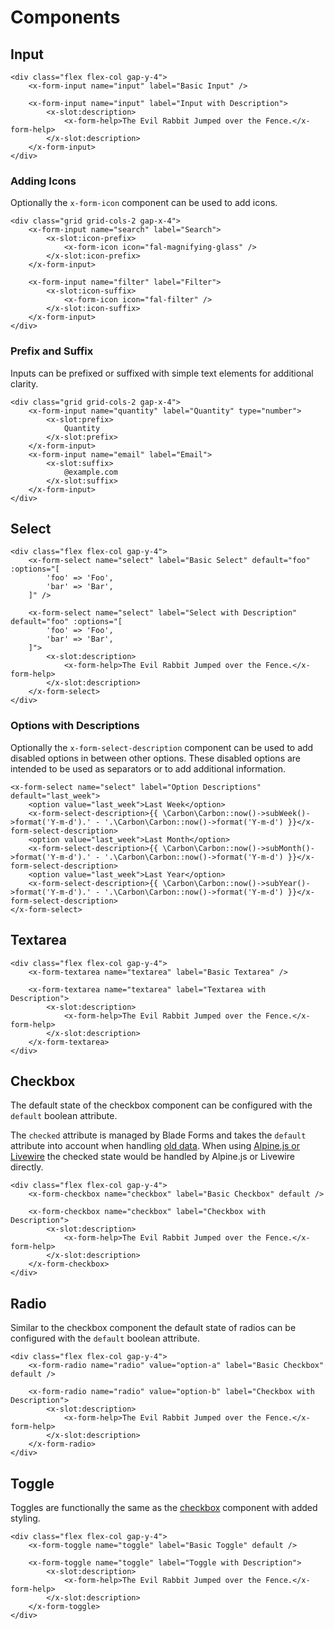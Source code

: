# Components

## Input

```blade-component-code
<div class="flex flex-col gap-y-4">
    <x-form-input name="input" label="Basic Input" />

    <x-form-input name="input" label="Input with Description">
        <x-slot:description>
            <x-form-help>The Evil Rabbit Jumped over the Fence.</x-form-help>
        </x-slot:description>
    </x-form-input>
</div>
```

### Adding Icons

Optionally the `x-form-icon` component can be used to add icons.

```blade-component-code
<div class="grid grid-cols-2 gap-x-4">
    <x-form-input name="search" label="Search">
        <x-slot:icon-prefix>
            <x-form-icon icon="fal-magnifying-glass" />
        </x-slot:icon-prefix>
    </x-form-input>

    <x-form-input name="filter" label="Filter">
        <x-slot:icon-suffix>
            <x-form-icon icon="fal-filter" />
        </x-slot:icon-suffix>
    </x-form-input>
</div>
```

### Prefix and Suffix

Inputs can be prefixed or suffixed with simple text elements for additional clarity.

```blade-component-code
<div class="grid grid-cols-2 gap-x-4">
    <x-form-input name="quantity" label="Quantity" type="number">
        <x-slot:prefix>
            Quantity
        </x-slot:prefix>
    </x-form-input>
    <x-form-input name="email" label="Email">
        <x-slot:suffix>
            @example.com
        </x-slot:suffix>
    </x-form-input>
</div>
```

## Select

```blade-component-code
<div class="flex flex-col gap-y-4">
    <x-form-select name="select" label="Basic Select" default="foo" :options="[
        'foo' => 'Foo',
        'bar' => 'Bar',
    ]" />

    <x-form-select name="select" label="Select with Description" default="foo" :options="[
        'foo' => 'Foo',
        'bar' => 'Bar',
    ]">
        <x-slot:description>
            <x-form-help>The Evil Rabbit Jumped over the Fence.</x-form-help>
        </x-slot:description>
    </x-form-select>
</div>
```

### Options with Descriptions

Optionally the `x-form-select-description` component can be used to add disabled options in between other options. These disabled options are intended to be used as separators or to add additional information.

```blade-component-code
<x-form-select name="select" label="Option Descriptions" default="last_week">
    <option value="last_week">Last Week</option>
    <x-form-select-description>{{ \Carbon\Carbon::now()->subWeek()->format('Y-m-d').' - '.\Carbon\Carbon::now()->format('Y-m-d') }}</x-form-select-description>
    <option value="last_week">Last Month</option>
    <x-form-select-description>{{ \Carbon\Carbon::now()->subMonth()->format('Y-m-d').' - '.\Carbon\Carbon::now()->format('Y-m-d') }}</x-form-select-description>
    <option value="last_week">Last Year</option>
    <x-form-select-description>{{ \Carbon\Carbon::now()->subYear()->format('Y-m-d').' - '.\Carbon\Carbon::now()->format('Y-m-d') }}</x-form-select-description>
</x-form-select>
```

## Textarea

```blade-component-code
<div class="flex flex-col gap-y-4">
    <x-form-textarea name="textarea" label="Basic Textarea" />

    <x-form-textarea name="textarea" label="Textarea with Description">
        <x-slot:description>
            <x-form-help>The Evil Rabbit Jumped over the Fence.</x-form-help>
        </x-slot:description>
    </x-form-textarea>
</div>
```

## Checkbox

The default state of the checkbox component can be configured with the `default` boolean attribute.

The `checked` attribute is managed by Blade Forms and takes the `default` attribute into account when handling [old data](/docs/distortedfusion/blade-forms/usage#validation-and-old-input). When using [Alpine.js or Livewire](/docs/distortedfusion/blade-forms/usage#alpinejs-and-livewire-requests) the checked state would be handled by Alpine.js or Livewire directly.

```blade-component-code
<div class="flex flex-col gap-y-4">
    <x-form-checkbox name="checkbox" label="Basic Checkbox" default />

    <x-form-checkbox name="checkbox" label="Checkbox with Description">
        <x-slot:description>
            <x-form-help>The Evil Rabbit Jumped over the Fence.</x-form-help>
        </x-slot:description>
    </x-form-checkbox>
</div>
```

## Radio

Similar to the checkbox component the default state of radios can be configured with the `default` boolean attribute.

```blade-component-code
<div class="flex flex-col gap-y-4">
    <x-form-radio name="radio" value="option-a" label="Basic Checkbox" default />

    <x-form-radio name="radio" value="option-b" label="Checkbox with Description">
        <x-slot:description>
            <x-form-help>The Evil Rabbit Jumped over the Fence.</x-form-help>
        </x-slot:description>
    </x-form-radio>
</div>
```

## Toggle

Toggles are functionally the same as the [checkbox](#checkbox) component with added styling.

```blade-component-code
<div class="flex flex-col gap-y-4">
    <x-form-toggle name="toggle" label="Basic Toggle" default />

    <x-form-toggle name="toggle" label="Toggle with Description">
        <x-slot:description>
            <x-form-help>The Evil Rabbit Jumped over the Fence.</x-form-help>
        </x-slot:description>
    </x-form-toggle>
</div>
```
